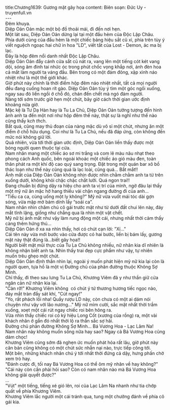 title:Chương1639: Gương mặt gây họa
content:
Biên soạn: Đức Uy - truyenfull.vn<br>---<br>Đêm khuya.<br>Diệp Oản Oản mặc một bộ đồ thoải mái, đi đến nơi hẹn.<br>Một lát sau, Diệp Oản Oản dừng lại tại một đầu hẻm của Độc Lập Châu.<br>Phía dưới cùng của đầu hẻm là một chiếc bảng hiệu sắt cũ xì, phía trên tùy ý viết nguệch ngoạc hai chữ in hoa "LD", viết tắt của Lost - Demon, ác ma bị lạc.<br>Đây là hộp đêm nổi danh nhất Độc Lập Châu.<br>Diệp Oản Oản đẩy cánh cửa sắt cũ nát ra, vang lên một tiếng cót két vang dội, sóng âm đinh tai nhức óc trong phút chốc vọng khắp nơi, ánh đèn hoa cả mắt làm người ta váng đầu. Bên trong có một đám đông, xập xình náo nhiệt như là một thế giới khác.<br>Giờ phút này chính là thời điểm hộp đêm náo nhiệt nhất, tất cả mọi người đều đang cuồng hoan rít gào. Diệp Oản Oản tùy ý tìm một góc ngồi xuống, ngay sau đó liền ngồi ở chỗ đó, chán đến chết mà ngó đám người.<br>Nàng tới sớm trước giờ hẹn một chút, bây giờ cách thời gian ước định khoảng nửa giờ.<br>Mặc kệ là Tư Dạ Hàn hay là Tu La Chủ, Diệp Oản Oản tưởng tượng đến hình ảnh anh ta đến một nơi như hộp đêm thế này, thật sự là nghĩ như thế nào cũng thấy k*ch th*ch.<br>Bất quá, cũng may thủ đoạn của nàng mặc dù vô sỉ một chút, nhưng ăn một điểm ở chỗ hữu dụng. Coi như là Tu La Chủ, nếu đã đáp ứng, còn không đến mức nói không giữ lời.<br>Quả nhiên, vừa tới thời gian ước định, Diệp Oản Oản liền thấy được một bóng người quen thuộc tại cửa.<br>Nam nhân mang một chiếc áo sơ mi trắng và com lê màu nâu nhạt theo phong cách Anh quốc, bên ngoài khoác một chiếc áo gió màu đen, toàn thân phát ra một khí độ cao quý sang trọng. Đặt trong một quán bar xô bồ thác loạn như thế này cũng quá là lạc loài, cũng quá... Bắt mắt!!<br>Ánh mắt của Diệp Oản Oản không nhịn được nhìn chằm chằm anh ta từ trên xuống dưới, không khỏi chậc chậc chắt lưỡi. Quá ngon trai!!<br>Đang chuẩn bị đứng dậy ra hiệu cho anh ta vị trí của mình, ngờ đâu lại thấy một mỹ nữ ăn mặc hở hang thiếu vải chặn ngang đường đi của anh…<br>"Tiểu ca ca, cùng uống một ly không?" Mỹ nữ vừa vuốt mái tóc dài gợn sóng, vừa mập mờ bám dính lấy “soái ca”.<br>Nam nhân nhìn chăm chú cô gái trước mặt như từ dưới đất chui lên này, đáy mắt tĩnh lặng, giống như chẳng qua là nhìn một vật chết.<br>Mỹ nữ bị ánh mắt như vậy làm rung động một cái, nhưng nhất thời cảm thấy càng thêm hứng thú...<br>Diệp Oản Oản ở xa xa nhìn thấy, hơi có chút cạn lời: "Xí..."<br>Cái tên này vừa mới bước vào cửa được có hai bước, liền bị bám lấy, gương mặt này thật đúng là…biết gây họa!!<br>Người biết mặt mũi thực của Tu La Chủ không nhiều, nữ nhân kia dĩ nhiên là không nhận biết anh ta. Nhìn thấy trai đẹp cực phẩm như vậy, tự nhiên muốn trêu ghẹo một chút.<br>Diệp Oản Oản định thần nhìn lại, ngoài ý muốn phát hiện mỹ nữ kia lại còn là người quen, tựa hồ là một vị Đường chủ của phân đường thuộc Không Sợ Minh.<br>Chỉ thấy, đi theo sau lưng Tu La Chủ, Khương Viêm đã y như thần giữ cửa ngăn cản nữ nhân kia lại.<br>"Càn rỡ!" Khương Viêm không  có chút ý tứ thương hương tiếc ngọc nào, đáy mắt tràn đầy sát khí, "Cút ngay!"<br>"Yo, rất phách lối nha! Quầy rượu LD này, còn chưa có một ai dám nói chuyện như vậy với lão nương..." Mỹ nữ mỉm cười, sắc mặt nhất thời trầm xuống, xoẹt một cái rút ngay chiếc roi bên hông ra.<br>Vừa nhìn thấy chiếc roi có ký hiệu Long Cốt (xương của rồng) ra, một vài khách nhân ở gần đó nhất thời lộ ra thần sắc sợ hãi.<br>Đường chủ phân đường Không Sợ Minh... Bá Vương Hoa - Lạc Lâm Na!<br>Nam nhân này không muốn sống nữa hay sao? Ngay cả Bá Vương Hoa cũng dám chọc!<br>Khương Viêm cũng sớm đã nghẹn ức muốn phát hỏa rất lâu, giờ phút này căn bản cũng không có một chút sức nhẫn nại nào, trực tiếp công tới.<br>Một bên, những khách nhân chú ý tới nhất thời đứng cả dậy, hưng phấn chờ xem trò hay.<br>"Đánh cược đi, tối nay Bá Vương Hoa có thể ôm mỹ nhân về hay không?"<br>"Cái này còn cần phải hỏi sao? Còn có nam nhân nào mà Bá Vương Hoa không giải quyết được?"<br>...<br>"Vút" một tiếng, tiếng xé gió lên, roi của Lạc Lâm Na nhanh như tia chớp quất về phía Khương Viêm.<br>Khương Viêm lắc người một cái tránh qua, tung một chưởng đánh về phía cô gái kia.